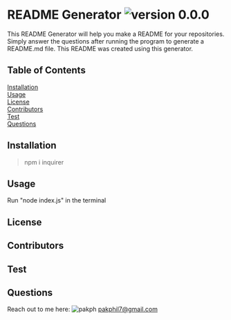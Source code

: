 # README Generator ![version 0.0.0](https://img.shields.io/badge/version-0.0.0-blue)
This README Generator will help you make a README for your repositories. Simply answer the questions after running the program to generate a README.md file. This README was created using this generator.
## Table of Contents
[Installation](#installation)<br />[Usage](#usage)<br />[License](#license)<br />[Contributors](#contributors)<br />[Test](#test)<br />[Questions](#questions)
## Installation
> npm i inquirer
## Usage
Run "node index.js" in the terminal
## License

## Contributors

## Test

## Questions
Reach out to me here:
![pakph](https://avatars2.githubusercontent.com/u/59977843?v=4)
pakphil7@gmail.com
